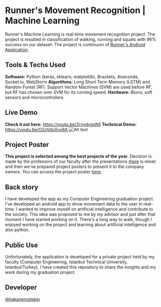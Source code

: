 # Runner's Movement Recognition | Machine Learning
Runner's Machine Learning is real-time movement recognition project. The project is resulted in classification of walking, running and squats with 96% success on our dataset. The project is continuum of [Runner's Android Application](https://github.com/hakaneroztekin/runners-android-app/).

## Tools & Techs Used
**Software:** Python (keras, sklearn, matplotlib), Brackets, Anaconda, Socket.io, WebStorm
**Algorithms:** Long Short Term Memory (LSTM) and Random Forest (RF). Support Vector Machines (SVM) are used before RF, but RF has chosen over SVM for its running speed. 
**Hardware:** Bluno, soft sensors and microcontrollers

## Live Demo
**Check it out here:** https://youtu.be/ZryvdvgoNlI
**Technical Demo:** https://youtu.be/O2oVdo0vo8A
![Alt text](https://img.youtube.com/vi/xQhtbA6bWUA/0.jpg)

## Project Poster
**This project is selected among the best projects of the year.** Decision is made by the professors of our faculty after the presentations ([here](/Presentation.pptx) is mine) and then we've prepared project posters to present it to the company owners. You can access the project poster [here](/Poster.pptx). 

## Back story
I have developed the app as my Computer Engineering graduation project. I've developed an android app to show movement data to the user in real-time. I wanted to improve myself on artificial intelligence and contribute to the society. This idea was proposed to me by my advisor and just after that moment I have started working on it. There's a long way to walk, though I enjoyed working on the project and learning about artificial intelligence and also python.

## Public Use
Unfortunately, the application is developed for a private project held by my faculty (Computer Engineering, Istanbul Technical University, Istanbul/Turkey). I have created this repository to share the insights and my work during my graduation project.

## Developer
[@hakaneroztekin](www.github.com/hakaneroztekin)



